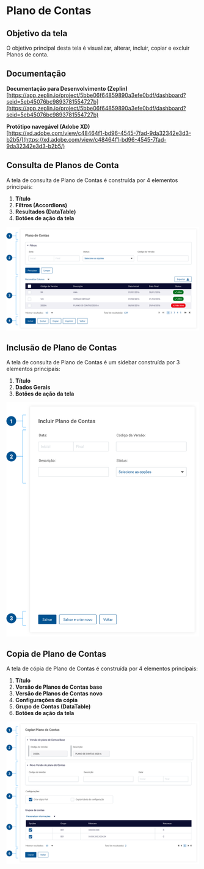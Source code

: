 # Plano de Contas

## Objetivo da tela

O objetivo principal desta tela é visualizar, alterar, incluir, copiar e excluir Planos de conta.

## Documentação

**Documentação para Desenvolvimento (Zeplin)**\
[https://app.zeplin.io/project/5bbe06f64859890a3efe0bdf/dashboard?seid=5eb45076bc9893781554727b](https://app.zeplin.io/project/5bbe06f64859890a3efe0bdf/dashboard?seid=5eb45076bc9893781554727b)

**Protótipo navegável (Adobe XD)**\
[https://xd.adobe.com/view/c48464f1-bd96-4545-7fad-9da32342e3d3-b2b5/](https://xd.adobe.com/view/c48464f1-bd96-4545-7fad-9da32342e3d3-b2b5/)

## Consulta de Planos de Conta

A tela de consulta de Plano de Contas é construída por 4 elementos principais:

1. **Título**
2. **Filtros (Accordions)**
3. **Resultados (DataTable)**
4. **Botões de ação da tela**

![](<../../.gitbook/assets/image (897).png>)

## Inclusão de Plano de Contas

A tela de consulta de Plano de Contas é um sidebar construída por 3 elementos principais:

1. **Título**
2. **Dados Gerais**
3. **Botões de ação da tela**

![](<../../.gitbook/assets/image (743).png>)

## Copia de Plano de Contas

A tela de cópia de Plano de Contas é construída por 4 elementos principais:

1. **Título**
2. **Versão de Planos de Contas base**
3. **Versão de Planos de Contas novo**
4. **Configurações da cópia**
5. **Grupo de Contas (DataTable)**
6. **Botões de ação da tela**

![](<../../.gitbook/assets/image (947).png>)
